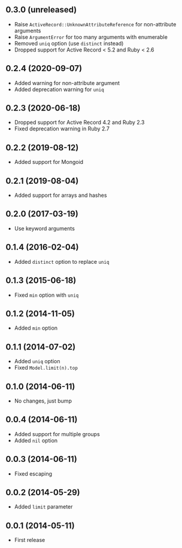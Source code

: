 ## 0.3.0 (unreleased)

- Raise `ActiveRecord::UnknownAttributeReference` for non-attribute arguments
- Raise `ArgumentError` for too many arguments with enumerable
- Removed `uniq` option (use `distinct` instead)
- Dropped support for Active Record < 5.2 and Ruby < 2.6

## 0.2.4 (2020-09-07)

- Added warning for non-attribute argument
- Added deprecation warning for `uniq`

## 0.2.3 (2020-06-18)

- Dropped support for Active Record 4.2 and Ruby 2.3
- Fixed deprecation warning in Ruby 2.7

## 0.2.2 (2019-08-12)

- Added support for Mongoid

## 0.2.1 (2019-08-04)

- Added support for arrays and hashes

## 0.2.0 (2017-03-19)

- Use keyword arguments

## 0.1.4 (2016-02-04)

- Added `distinct` option to replace `uniq`

## 0.1.3 (2015-06-18)

- Fixed `min` option with `uniq`

## 0.1.2 (2014-11-05)

- Added `min` option

## 0.1.1 (2014-07-02)

- Added `uniq` option
- Fixed `Model.limit(n).top`

## 0.1.0 (2014-06-11)

- No changes, just bump

## 0.0.4 (2014-06-11)

- Added support for multiple groups
- Added `nil` option

## 0.0.3 (2014-06-11)

- Fixed escaping

## 0.0.2 (2014-05-29)

- Added `limit` parameter

## 0.0.1 (2014-05-11)

- First release

